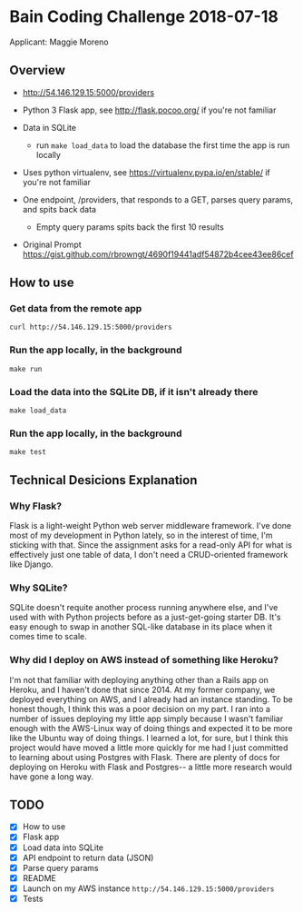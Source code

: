 # Bain Coding Challenge 2018-07-18
Applicant: Maggie Moreno

## Overview

* http://54.146.129.15:5000/providers

* Python 3 Flask app, see http://flask.pocoo.org/ if you're not familiar

* Data in SQLite

   - run `make load_data` to load the database the first time the app is run locally

* Uses python virtualenv, see https://virtualenv.pypa.io/en/stable/ if you're not familiar

* One endpoint, /providers, that responds to a GET, parses query params, and spits back data

  - Empty query params spits back the first 10 results

* Original Prompt https://gist.github.com/rbrowngt/4690f19441adf54872b4cee43ee86cef


## How to use

### Get data from the remote app
```
curl http://54.146.129.15:5000/providers
```

### Run the app locally, in the background
```
make run
```

### Load the data into the SQLite DB, if it isn't already there
```
make load_data
```

### Run the app locally, in the background
```
make test
```

## Technical Desicions Explanation

### Why Flask?

Flask is a light-weight Python web server middleware framework. I've done most of my development in Python lately, so in the interest of time, I'm sticking with that. Since the assignment asks for a read-only API for what is effectively just one table of data, I don't need a CRUD-oriented framework like Django.

### Why SQLite?

SQLite doesn't requite another process running anywhere else, and I've used with with Python projects before as a just-get-going starter DB. It's easy enough to swap in another SQL-like database in its place when it comes time to scale.

### Why did I deploy on AWS instead of something like Heroku?

I'm not that familiar with deploying anything other than a Rails app on Heroku, and I haven't done that since 2014. At my former company, we deployed everything on AWS, and I already had an instance standing. To be honest though, I think this was a poor decision on my part. I ran into a number of issues deploying my little app simply because I wasn't familiar enough with the AWS-Linux way of doing things and expected it to be more like the Ubuntu way of doing things. I learned a lot, for sure, but I think this project would have moved a little more quickly for me had I just committed to learning about using Postgres with Flask. There are plenty of docs for deploying on Heroku with Flask and Postgres-- a little more research would have gone a long way.


## TODO

- [x] How to use
- [x] Flask app
- [x] Load data into SQLite
- [x] API endpoint to return data (JSON)
- [x] Parse query params
- [x] README
- [x] Launch on my AWS instance `http://54.146.129.15:5000/providers`
- [x] Tests
